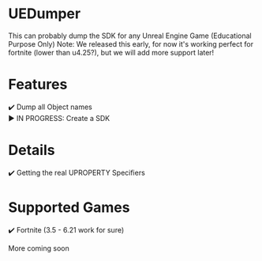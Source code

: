 # UEDumper
This can probably dump the SDK for any Unreal Engine Game (Educational Purpose Only)
Note: We released this early, for now it's working perfect for fortnite (lower than u4.25?), but we will add more support later!

# Features
✔️ Dump all Object names  
▶️ IN PROGRESS: Create a SDK  
  
# Details  
✔️ Getting the real UPROPERTY Specifiers  
  
# Supported Games  
✔️ Fortnite (3.5 - 6.21 work for sure)  
  
More coming soon
